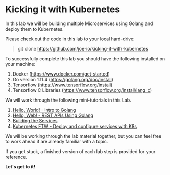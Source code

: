 # Kicking it with Kubernetes

In this lab we will be building multiple Microservices using Golang and deploy them to Kubernetes.

Please check out the code in this lab to your local hard-drive:
> git clone https://github.com/joe-io/kicking-it-with-kubernetes 

To successfully complete this lab you should have the following installed on your machine:
1. Docker  (https://www.docker.com/get-started)
2. Go version 1.11.4 (https://golang.org/doc/install)
3. Tensorflow  (https://www.tensorflow.org/install)  
4. Tensorflow C Libraries (https://www.tensorflow.org/install/lang_c)  

We will work through the following mini-tutorials in this Lab.

1. [Hello, World! - Intro to Golang](helloworld)
2. [Hello, Web! - REST APIs Using Golang](helloweb)
3. [Building the Services](services)
4. [Kubernetes FTW - Deploy and configure services with K8s](hellok8s/README.md)

We will be working through the lab material together, but you can feel free to work ahead if are already familiar with a topic.

If you get stuck, a finished version of each lab step is provided for your reference.

<b>Let's get to it!</b>

